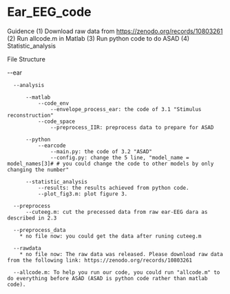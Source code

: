 # Ear_EEG_code
Guidence
(1) Download raw data from https://zenodo.org/records/10803261
(2) Run allcode.m in Matlab
(3) Run python code to do ASAD
(4) Statistic_analysis


File Structure

--ear
      
      --analysis
         
          --matlab
              --code_env
                  --envelope_process_ear: the code of 3.1 "Stimulus reconstruction"
              --code_space
                  --preprocess_IIR: preprocess data to prepare for ASAD
          
          --python
              --earcode
                  --main.py: the code of 3.2 "ASAD"
                  --config.py: change the 5 line, "model_name = model_names[3]# # you could change the code to other models by only changing the number"
          
          --statistic_analysis
              --results: the results achieved from python code.
              --plot_fig3.m: plot figure 3.
      
      --preprocess
          --cuteeg.m: cut the precessed data from raw ear-EEG dara as described in 2.3
      
      --preprocess_data
        * no file now: you could get the data after runing cuteeg.m
      
      --rawdata
        * no file now: The raw data was released. Please download raw data from the following link: https://zenodo.org/records/10803261
      
      --allcode.m: To help you run our code, you could run "allcode.m" to do everything before ASAD (ASAD is python code rather than matlab code).
